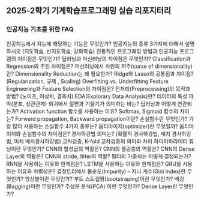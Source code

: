## 2025-2학기 기계학습프로그래밍 실습 리포지터리

### 인공지능 기초를 위한 FAQ

인공지능에서 지능에 해당하는 기능은 무엇인가?
인공지능의 종류 3가지에 대해서 설명하시오 (지도학습, 반지도학습, 강화학습)
전통적인 프로그래밍 방법과 인공지능 프로그램의 차이점은 무엇인가?
딥러닝과 머신러닝의 차이점은 무엇인가?
Classification과 Regression의 주된 차이점은?
머신러닝에서 차원의 저주(curse of dimensionality)란?
Dimensionality Reduction는 왜 필요한가?
Ridge와 Lasso의 공통점과 차이점? (Regularization, 규제 , Scaling)
Overfitting vs. Underfitting
Feature Engineering과 Feature Selection의 차이점은?
전처리(Preprocessing)의 목적과 방법? (노이즈, 이상치, 결측치)
EDA(Explorary Data Analysis)란? 데이터의 특성 파악(분포, 상관관계)
회귀에서 절편과 기울기가 의미하는 바는? 딥러닝과 어떻게 연관되는가?
Activation function 함수를 사용하는 이유? Softmax, Sigmoid 함수의 차이는?
Forward propagation, Backward propagation이란?
손실함수란 무엇인가? 가장 많이 사용하는 손실함수 4가지 종류는?
옵티마이저(optimizer)란 무엇일까? 옵티마이저와 손실함수의 차이점은?
경사하강법 의미는? (확률적 경사하강법, 배치 경사하강법, 미치 배치경사하강법)
교차검증, K-fold 교차검증의 의미와 차이
하이퍼파라미터 튜닝이란 무엇인가?
CNN의 합성곱의 역활은?
CNN의 풀링층의 역활은?
CNN의 Dense Layer의 역활은?
CNN의 stride, filter의 역활? 필터의 가중치는 어떻게 결정되는가?
RNN을 사용하는 이유와 한계점은?
LSTM을 사용하는 이유와 한계점은?
GRU을 사용하는 이유와 차별성은?
결정트리에서 불순도(Impurity) – 지니 계수(Gini Index)란 무엇인가?
앙상블이란 무엇인가?
부트 스트랩핑(bootstraping)이란 무엇인가?
배깅(Bagging)이란 무엇인가?
주성분 분석(PCA) 이란 무엇인가?
Dense Layer란 무엇인가?